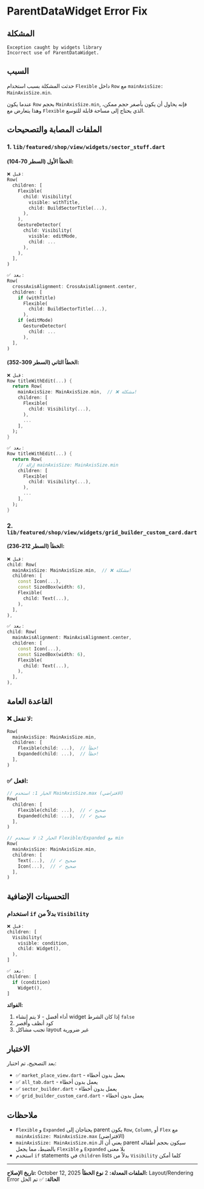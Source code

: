 # ParentDataWidget Error Fix

## المشكلة
```
Exception caught by widgets library
Incorrect use of ParentDataWidget.
```

## السبب
حدثت المشكلة بسبب استخدام `Flexible` داخل `Row` مع `mainAxisSize: MainAxisSize.min`.

عندما يكون `Row` بحجم `MainAxisSize.min`, فإنه يحاول أن يكون بأصغر حجم ممكن، وهذا يتعارض مع `Flexible` الذي يحتاج إلى مساحة قابلة للتوسع.

## الملفات المصابة والتصحيحات

### 1. `lib/featured/shop/view/widgets/sector_stuff.dart`

#### الخطأ الأول (السطر 70-104):
```dart
❌ قبل:
Row(
  children: [
    Flexible(
      child: Visibility(
        visible: withTitle,
        child: BuildSectorTitle(...),
      ),
    ),
    GestureDetector(
      child: Visibility(
        visible: editMode,
        child: ...
      ),
    ),
  ],
)
```

```dart
✅ بعد:
Row(
  crossAxisAlignment: CrossAxisAlignment.center,
  children: [
    if (withTitle)
      Flexible(
        child: BuildSectorTitle(...),
      ),
    if (editMode)
      GestureDetector(
        child: ...
      ),
  ],
)
```

#### الخطأ الثاني (السطر 309-352):
```dart
❌ قبل:
Row titleWithEdit(...) {
  return Row(
    mainAxisSize: MainAxisSize.min,  // ❌ مشكلة!
    children: [
      Flexible(
        child: Visibility(...),
      ),
      ...
    ],
  );
}
```

```dart
✅ بعد:
Row titleWithEdit(...) {
  return Row(
    // إزالة mainAxisSize: MainAxisSize.min
    children: [
      Flexible(
        child: Visibility(...),
      ),
      ...
    ],
  );
}
```

### 2. `lib/featured/shop/view/widgets/grid_builder_custom_card.dart`

#### الخطأ (السطر 212-236):
```dart
❌ قبل:
child: Row(
  mainAxisSize: MainAxisSize.min,  // ❌ مشكلة!
  children: [
    const Icon(...),
    const SizedBox(width: 6),
    Flexible(
      child: Text(...),
    ),
  ],
),
```

```dart
✅ بعد:
child: Row(
  mainAxisAlignment: MainAxisAlignment.center,
  children: [
    const Icon(...),
    const SizedBox(width: 6),
    Flexible(
      child: Text(...),
    ),
  ],
),
```

## القاعدة العامة

### ❌ لا تفعل:
```dart
Row(
  mainAxisSize: MainAxisSize.min,
  children: [
    Flexible(child: ...),  // خطأ!
    Expanded(child: ...),  // خطأ!
  ],
)
```

### ✅ افعل:
```dart
// الخيار 1: استخدم MainAxisSize.max (الافتراضي)
Row(
  children: [
    Flexible(child: ...),  // ✓ صحيح
    Expanded(child: ...),  // ✓ صحيح
  ],
)

// الخيار 2: لا تستخدم Flexible/Expanded مع min
Row(
  mainAxisSize: MainAxisSize.min,
  children: [
    Text(...),  // ✓ صحيح
    Icon(...),  // ✓ صحيح
  ],
)
```

## التحسينات الإضافية

### استخدام `if` بدلاً من `Visibility`
```dart
❌ قبل:
children: [
  Visibility(
    visible: condition,
    child: Widget(),
  ),
]

✅ بعد:
children: [
  if (condition)
    Widget(),
]
```

**الفوائد:**
1. أداء أفضل - لا يتم إنشاء widget إذا كان الشرط `false`
2. كود أنظف وأقصر
3. تجنب مشاكل layout غير ضرورية

## الاختبار
بعد التصحيح، تم اختبار:
- ✅ `market_place_view.dart` - يعمل بدون أخطاء
- ✅ `all_tab.dart` - يعمل بدون أخطاء
- ✅ `sector_builder.dart` - يعمل بدون أخطاء
- ✅ `grid_builder_custom_card.dart` - يعمل بدون أخطاء

## ملاحظات
- `Flexible` و `Expanded` يحتاجان إلى parent يكون `Row`, `Column`, أو `Flex` مع `mainAxisSize: MainAxisSize.max` (الافتراضي)
- `mainAxisSize: MainAxisSize.min` يعني أن الـ parent سيكون بحجم أطفاله بالضبط، مما يجعل `Flexible` و `Expanded` بلا معنى
- استخدم `if` statements في `children` lists بدلاً من `Visibility` كلما أمكن

---

**تاريخ الإصلاح:** October 12, 2025
**الملفات المعدلة:** 2
**نوع الخطأ:** Layout/Rendering Error
**الحالة:** ✅ تم الحل

